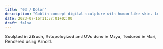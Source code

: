```yaml
---
title: "03 / Dolor"
description: "Goblin concept digital sculpture with human-like skin. Learned a lot of quick tips and look development."
date: 2023-07-16T11:57:01+02:00
draft: false
---
```


Sculpted in ZBrush, Retopologized and UVs done in Maya, Textured in Mari, Rendered using Arnold.